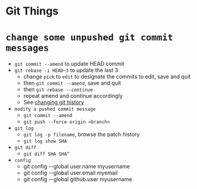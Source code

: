 # Git Things

# `change some unpushed git commit messages`
  * `git commit --amend` to update HEAD commit
* `git rebase -i HEAD~3` to update the last 3
  * change `pick` to `edit` to designate the commits to edit, save and quit
  * then `git commit --amend`, save and quit
  * then `git rebase --continue`
  * repeat amend and continue accordingly
  * See [changing git history](http://schacon.github.io/history.html)
* `modify a pushed commit message`
  * `git commit --amend`
  * `git push --force origin <branch>`
* `git log`
  * `git log -p filename`, browse the patch history
  * `git log show SHA`
* `git diff`
  * `git diff SHA SHA^`
* `config`
  * git config --global user.name myusername
  * git config --global user.email myemail
  * git config --global github.user myusername
